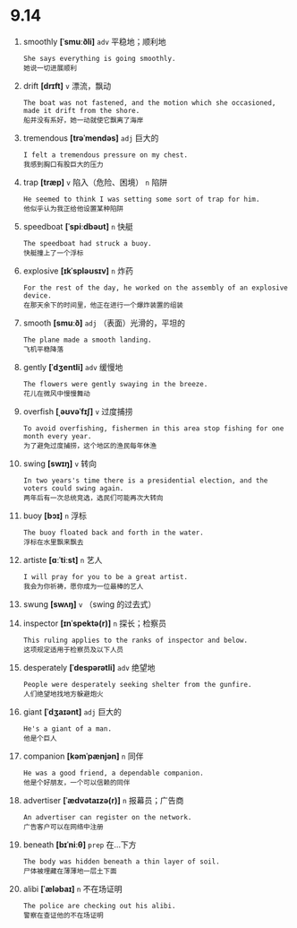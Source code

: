 # 9.14

1. smoothly **[ˈsmuːðli]** `adv` 平稳地；顺利地

   ```
   She says everything is going smoothly.
   她说一切进展顺利
   ```

2. drift **[drɪft]** `v` 漂流，飘动

   ```
   The boat was not fastened, and the motion which she occasioned, made it drift from the shore.
   船并没有系好，她一动就使它飘离了海岸
   ```

3. tremendous **[trəˈmendəs]** `adj` 巨大的

   ```
   I felt a tremendous pressure on my chest.
   我感到胸口有股巨大的压力
   ```

4. trap **[træp]** `v` 陷入（危险、困境） `n` 陷阱

   ```
   He seemed to think I was setting some sort of trap for him.
   他似乎认为我正给他设置某种陷阱
   ```

5. speedboat **[ˈspiːdbəʊt]** `n` 快艇

   ```
   The speedboat had struck a buoy.
   快艇撞上了一个浮标
   ```

6. explosive **[ɪkˈspləʊsɪv]** `n` 炸药

   ```
   For the rest of the day, he worked on the assembly of an explosive device.
   在那天余下的时间里，他正在进行一个爆炸装置的组装
   ```

7. smooth **[smuːð]** `adj` （表面）光滑的，平坦的

   ```
   The plane made a smooth landing.
   飞机平稳降落
   ```

8. gently **[ˈdʒentli]** `adv` 缓慢地

   ```
   The flowers were gently swaying in the breeze.
   花儿在微风中慢慢舞动
   ```

9. overfish **[ˌəʊvəˈfɪʃ]** `v` 过度捕捞

   ```
   To avoid overfishing, fishermen in this area stop fishing for one month every year.
   为了避免过度捕捞，这个地区的渔民每年休渔
   ```

10. swing **[swɪŋ]** `v` 转向

    ```
    In two years's time there is a presidential election, and the voters could swing again.
    两年后有一次总统竞选，选民们可能再次大转向
    ```

11. buoy **[bɔɪ]** `n` 浮标

    ```
    The buoy floated back and forth in the water.
    浮标在水里飘来飘去
    ```

12. artiste **[ɑːˈtiːst]** `n` 艺人

    ```
    I will pray for you to be a great artist.
    我会为你祈祷，愿你成为一位最棒的艺人
    ```

13. swung **[swʌŋ]** `v` （swing 的过去式）

14. inspector **[ɪnˈspektə(r)]** `n` 探长；检察员

    ```
    This ruling applies to the ranks of inspector and below.
    这项规定适用于检察员及以下人员
    ```

15. desperately **[ˈdespərətli]** `adv` 绝望地

    ```
    People were desperately seeking shelter from the gunfire.
    人们绝望地找地方躲避炮火
    ```

16. giant **[ˈdʒaɪənt]** `adj` 巨大的

    ```
    He's a giant of a man.
    他是个巨人
    ```

17. companion **[kəmˈpænjən]** `n` 同伴

    ```
    He was a good friend, a dependable companion.
    他是个好朋友，一个可以信赖的同伴
    ```

18. advertiser **[ˈædvətaɪzə(r)]** `n` 报幕员；广告商

    ```
    An advertiser can register on the network.
    广告客户可以在网络中注册
    ```

19. beneath **[bɪˈniːθ]** `prep` 在...下方

    ```
    The body was hidden beneath a thin layer of soil.
    尸体被埋藏在薄薄地一层土下面
    ```

20. alibi **[ˈæləbaɪ]** `n` 不在场证明
    ```
    The police are checking out his alibi.
    警察在查证他的不在场证明
    ```
